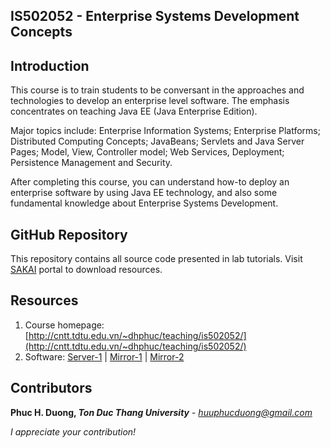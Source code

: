 IS502052 - Enterprise Systems Development Concepts
--------------------------------------------------

Introduction
------------

This course is to train students to be conversant in the approaches and technologies to develop an enterprise level software. The emphasis concentrates on teaching Java EE (Java Enterprise Edition).

Major topics include: Enterprise Information Systems; Enterprise Platforms; Distributed Computing Concepts; JavaBeans; Servlets and Java Server Pages; Model, View, Controller model; Web Services, Deployment; Persistence Management and Security.

After completing this course, you can understand how-to deploy an enterprise software by using Java EE technology, and also some fundamental knowledge about Enterprise Systems Development.

GitHub Repository
-----------------

This repository contains all source code presented in lab tutorials. Visit [SAKAI](http://sakai.it.tdt.edu.vn/portal) portal to download resources.

Resources
---------

 1. Course homepage: [http://cntt.tdtu.edu.vn/~dhphuc/teaching/is502052/](http://cntt.tdtu.edu.vn/~dhphuc/teaching/is502052/)
 2. Software: [Server-1](http://cntt.tdtu.edu.vn/~dhphuc/teaching/is502052/software.php) | [Mirror-1](https://www.mediafire.com/folder/52wk3gfdlr9pz/IS502052) | [Mirror-2](https://goo.gl/AKMZF3)

Contributors
------------

**Phuc H. Duong, *Ton Duc Thang University*** - *huuphucduong@gmail.com*

*I appreciate your contribution!*